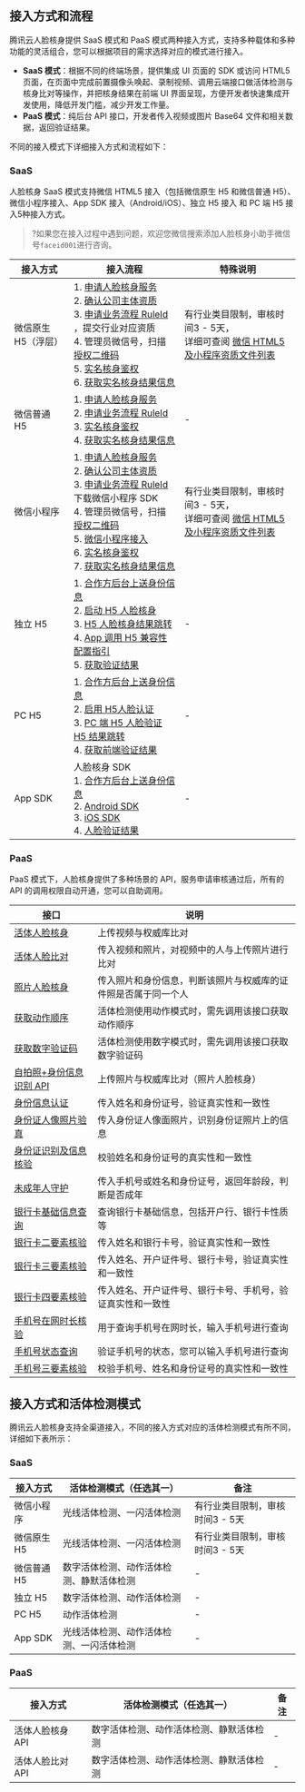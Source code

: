 
## 接入方式和流程
腾讯云人脸核身提供 SaaS 模式和 PaaS 模式两种接入方式，支持多种载体和多种功能的灵活组合，您可以根据项目的需求选择对应的模式进行接入。

- **SaaS 模式**：根据不同的终端场景，提供集成 UI 页面的 SDK 或访问 HTML5 页面，在页面中完成前置摄像头唤起、录制视频、调用云端接口做活体检测与核身比对等操作，并把核身结果在前端 UI 界面呈现，方便开发者快速集成开发使用，降低开发门槛，减少开发工作量。
- **PaaS 模式**：纯后台 API 接口，开发者传入视频或图片 Base64 文件和相关数据，返回验证结果。

不同的接入模式下详细接入方式和流程如下：

### SaaS 
人脸核身 SaaS 模式支持微信 HTML5 接入（包括微信原生 H5 和微信普通 H5）、微信小程序接入、App SDK 接入（Android/iOS）、独立 H5 接入 和 PC 端 H5 接入5种接入方式。

>?如果您在接入过程中遇到问题，欢迎您微信搜索添加人脸核身小助手微信号`faceid001`进行咨询。

|接入方式|  接入流程|特殊说明|
|-----------|-------------|-------------|
|微信原生 H5（浮层）	|1. [申请人脸核身服务](https://cloud.tencent.com/apply/p/shcgszvmppc)<br>2. [确认公司主体资质](https://cloud.tencent.com/document/product/1007/42684)<br>3. [申请业务流程 RuleId](https://console.cloud.tencent.com/faceid) ，提交行业对应资质<br>4. 管理员微信号，扫描 [授权二维码](https://open.faceid.qq.com/view/auth.html)<br>5.  [实名核身鉴权](https://cloud.tencent.com/document/product/1007/31816)<br>6. [获取实名核身结果信息](https://cloud.tencent.com/document/product/1007/41957)	 |有行业类目限制，审核时间3 - 5天，<br>详细可查阅 [微信 HTML5 及小程序资质文件列表](https://cloud.tencent.com/document/product/1007/42684)|
|微信普通 H5|1. [申请人脸核身服务](https://cloud.tencent.com/apply/p/shcgszvmppc)<br>2. [申请业务流程 RuleId](https://console.cloud.tencent.com/faceid) <br>3.  [实名核身鉴权](https://cloud.tencent.com/document/product/1007/31816)<br>4. [获取实名核身结果信息](https://cloud.tencent.com/document/product/1007/41957)	 	|-|
|微信小程序|1. [申请人脸核身服务](https://cloud.tencent.com/apply/p/shcgszvmppc)<br>2. [确认公司主体资质](https://cloud.tencent.com/document/product/1007/42684)<br>3. [申请业务流程 RuleId](https://console.cloud.tencent.com/faceid) 下载微信小程序 SDK<br>4. 管理员微信号，扫描 [授权二维码](https://open.faceid.qq.com/view/auth.html)<br>5.  [微信小程序接入](https://cloud.tencent.com/document/product/1007/31071)<br>6.  [实名核身鉴权](https://cloud.tencent.com/document/product/1007/31816)<br>7. [获取实名核身结果信息](https://cloud.tencent.com/document/product/1007/41957)	|有行业类目限制，审核时间3 - 5天，<br>详细可查阅 [微信 HTML5 及小程序资质文件列表](https://cloud.tencent.com/document/product/1007/42684)|
|独立 H5|1.	[合作方后台上送身份信息](https://cloud.tencent.com/document/product/1007/35883)<br>2. [启动 H5 人脸核身](https://cloud.tencent.com/document/product/1007/35884)<br>3. [H5 人脸核身结果跳转](https://cloud.tencent.com/document/product/1007/35885)<br>4. [App 调用 H5 兼容性配置指引](https://cloud.tencent.com/document/product/1007/35886)<br>5. [获取验证结果](https://cloud.tencent.com/document/product/1007/35888)	|-|
|PC H5	|1.	[合作方后台上送身份信息](https://cloud.tencent.com/document/product/1007/35893)<br>2. [启用 H5人脸认证](https://cloud.tencent.com/document/product/1007/35894)<br>3.	[PC 端 H5 人脸验证 H5 结果跳转](https://cloud.tencent.com/document/product/1007/35895)<br>4.	[获取前端验证结果](https://cloud.tencent.com/document/product/1007/35897)	|-|
|App SDK	|人脸核身 SDK<br>1.	[合作方后台上送身份信息](https://cloud.tencent.com/document/product/1007/35866)<br>2.	[Android SDK](https://cloud.tencent.com/document/product/1007/35868)<br>3. [iOS SDK](https://cloud.tencent.com/document/product/1007/35874)<br>4.	[人脸验证结果]( https://cloud.tencent.com/document/product/1007/35879)<br> |-|

### PaaS
PaaS 模式下，人脸核身提供了多种场景的 API，服务申请审核通过后，所有的 API 的调用权限自动开通，您可以自助调用。

| 接口              | 说明                                |
| --------------- | ----------------------------------- |
|[活体人脸核身](https://cloud.tencent.com/document/api/1007/31818)|上传视频与权威库比对 |
|[活体人脸比对](https://cloud.tencent.com/document/api/1007/31819)|传入视频和照片，对视频中的人与上传照片进行比对 |
|[照片人脸核身](https://cloud.tencent.com/document/product/1007/31820)|传入照片和身份信息，判断该照片与权威库的证件照是否属于同一个人|
|[获取动作顺序](https://cloud.tencent.com/document/api/1007/31822)| 活体检测使用动作模式时，需先调用该接口获取动作顺序 |
|[获取数字验证码](https://cloud.tencent.com/document/api/1007/31821) | 活体检测使用数字模式时，需先调用该接口获取数字验证码|
|[自拍照+身份信息识别	API](https://cloud.tencent.com/document/product/1007/35918)   |上传照片与权威库比对（照片人脸核身）  |
|[身份信息认证](https://cloud.tencent.com/document/api/1007/33188)| 传入姓名和身份证号，验证真实性和一致性 |
|[身份证人像照片验真](https://cloud.tencent.com/document/product/1007/47276) | 传入身份证人像面照片，识别身份证照片上的信息 |
|[身份证识别及信息核验](https://cloud.tencent.com/document/product/1007/37980) | 校验姓名和身份证号的真实性和一致性 |  
|[未成年人守护](https://cloud.tencent.com/document/product/1007/39766)|传入手机号或姓名和身份证号，返回年龄段，判断是否成年|
|[银行卡基础信息查询](https://cloud.tencent.com/document/product/1007/47837) | 查询银行卡基础信息，包括开户行、银行卡性质等|
|[银行卡二要素核验](https://cloud.tencent.com/document/api/1007/35776) |传入姓名和银行卡号，验证真实性和一致性 |
|[银行卡三要素核验](https://cloud.tencent.com/document/api/1007/33848)  | 传入姓名、开户证件号、银行卡号，验证真实性和一致性 |
|[银行卡四要素核验](https://cloud.tencent.com/document/api/1007/35775)  | 传入姓名、开户证件号、银行卡号、手机号，验证真实性和一致性 |
|[手机号在网时长核验](https://cloud.tencent.com/document/product/1007/40546) |用于查询手机号在网时长，输入手机号进行查询|
|[手机号状态查询](https://cloud.tencent.com/document/product/1007/40545)|验证手机号的状态，您可以输入手机号进行查询|
|[手机号三要素核验](https://cloud.tencent.com/document/product/1007/39765)| 校验手机号、姓名和身份证号的真实性和一致性 |


## 接入方式和活体检测模式
腾讯云人脸核身支持全渠道接入，不同的接入方式对应的活体检测模式有所不同，详细如下表所示：

### SaaS

|接入方式|	活体检测模式（任选其一）|	备注|
|-----------|------------------|-------|
|微信小程序|光线活体检测、一闪活体检测	|有行业类目限制，审核时间3 - 5天|
|微信原生 H5	|光线活体检测、一闪活体检测	|有行业类目限制，审核时间3 - 5天|
|微信普通 H5|数字活体检测、动作活体检测、静默活体检测	|-|
|独立 H5|	数字活体检测、动作活体检测	|-|
|PC H5	|动作活体检测	|-|
|App SDK	|光线活体检测、动作活体检测、一闪活体检测	|-|

### PaaS

|接入方式|	活体检测模式（任选其一）|	备注|
|-----------|------------------|-------|
|活体人脸核身 API	|数字活体检测、动作活体检测、静默活体检测	|-|
|活体人脸比对 API	|数字活体检测、动作活体检测、静默活体检测	|-|



